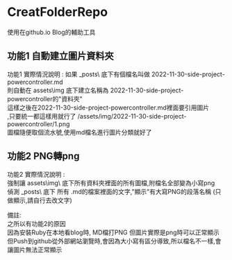 # CreatFolderRepo
使用在github.io Blog的輔助工具
## 功能1 自動建立圖片資料夾 
功能1 實際情況說明 :
如果 _posts\ 底下有個檔名叫做 2022-11-30-side-project-powercontroller.md  
則自動在 assets\img 底下建立名稱為 2022-11-30-side-project-powercontroller的"資料夾"  
這樣之後在2022-11-30-side-project-powercontroller.md裡面要引用圖片  
,只要統一都這樣用就行了  /assets/img/2022-11-30-side-project-powercontroller/1.png  
圖檔隨便取個流水號,使用md檔名進行圖片分類就好了  



## 功能2  PNG轉png
功能2 實際情況說明 :  
強制讓 assets\img\ 底下所有資料夾裡面的所有圖檔,附檔名全部變為小寫png  
偵測 _posts\ 底下 所有 .md的檔案裡面的文字,"顯示"有大寫PNG的段落名稱 (只做顯示,請自行去改文字)  

備註:  
之所以有功能2的原因  
因為安裝Ruby在本地看blog時, MD檔打PNG 但圖片實際是png時可以正常顯示  
但Push到github從外部網站瀏覽時,會因為大小寫有區分導致,所以檔名不一樣,會讓圖片無法正常顯示  
